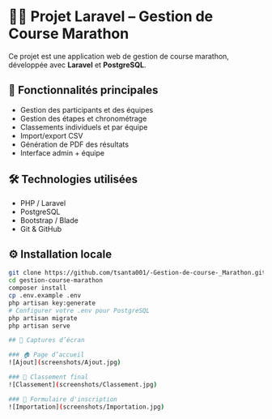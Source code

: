 # 🏃‍♂️ Projet Laravel – Gestion de Course Marathon

Ce projet est une application web de gestion de course marathon, développée avec **Laravel** et **PostgreSQL**.

## 🚀 Fonctionnalités principales

- Gestion des participants et des équipes
- Gestion des étapes et chronométrage
- Classements individuels et par équipe
- Import/export CSV
- Génération de PDF des résultats
- Interface admin + équipe

## 🛠️ Technologies utilisées

- PHP / Laravel
- PostgreSQL
- Bootstrap / Blade
- Git & GitHub

## ⚙️ Installation locale

```bash
git clone https://github.com/tsanta001/-Gestion-de-course-_Marathon.git
cd gestion-course-marathon
composer install
cp .env.example .env
php artisan key:generate
# Configurer votre .env pour PostgreSQL
php artisan migrate
php artisan serve

## 📸 Captures d’écran

### 🏠 Page d’accueil
![Ajout](screenshots/Ajout.jpg)

### 🏁 Classement final
![Classement](screenshots/Classement.jpg)

### 📝 Formulaire d'inscription
![Importation](screenshots/Importation.jpg)
